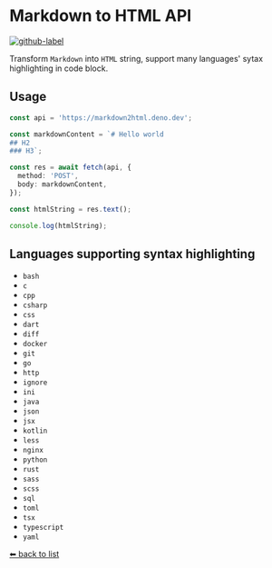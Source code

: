 # Markdown to HTML API

[![github-label](https://img.shields.io/badge/gitub-000000?style=for-the-badge&logo=github)](https://github.com/vikiboss/deno-functions/tree/main/functions/markdown2html)

Transform `Markdown` into `HTML` string, support many languages' sytax highlighting in code block.

## Usage

```ts
const api = 'https://markdown2html.deno.dev';

const markdownContent = `# Hello world
## H2
### H3`;

const res = await fetch(api, {
  method: 'POST',
  body: markdownContent,
});

const htmlString = res.text();

console.log(htmlString);
```

## Languages supporting syntax highlighting

- `bash`
- `c`
- `cpp`
- `csharp`
- `css`
- `dart`
- `diff`
- `docker`
- `git`
- `go`
- `http`
- `ignore`
- `ini`
- `java`
- `json`
- `jsx`
- `kotlin`
- `less`
- `nginx`
- `python`
- `rust`
- `sass`
- `scss`
- `sql`
- `toml`
- `tsx`
- `typescript`
- `yaml`

[⬅ back to list](https://viki.deno.dev/)
